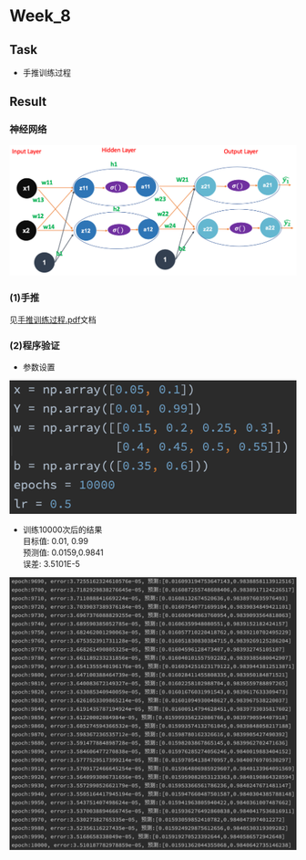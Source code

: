 # Week_8

## Task
* 手推训练过程

## Result

### 神经网络

<img src='./神经网络.png'><br>

### (1)手推<br>
见[手推训练过程.pdf](./手推训练过程.pdf)文档

### (2)程序验证<br>
* 参数设置
<img src='./rst/参数设置.png'>

* 训练10000次后的结果<br>
目标值: 0.01,  0.99<br>
预测值: 0.0159,0.9841<br>
误差: 3.5101E-5<br>

<img src='./rst/运行结果.png'>
